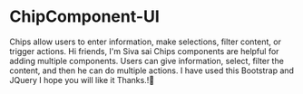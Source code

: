 # ChipComponent-UI
Chips allow users to enter information, make selections, filter content, or trigger actions.
Hi friends, I'm Siva sai
Chips components are helpful for adding multiple components. Users can give information, select, filter the content, and then he can do multiple actions.
I have used this Bootstrap and JQuery
I hope you will like it
Thanks.!🙂
